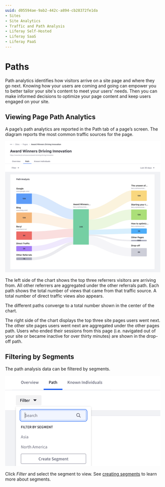 ```yaml
---
uuid: d05594ae-9ab2-442c-a894-cb28372fe1da
- Sites
- Site Analytics
- Traffic and Path Analysis
- Liferay Self-Hosted
- Liferay SaaS
- Liferay PaaS
---
```

# Paths

Path analytics identifies how visitors arrive on a site page and where they go next. Knowing how your users are coming and going can empower you to better tailor your site's content to meet your users' needs. Then you can make informed decisions to optimize your page content and keep users engaged on your site.

## Viewing Page Path Analytics

A page’s path analytics are reported in the Path tab of a page’s screen. The diagram reports the most common traffic sources for the page.

![The path diagram reports the most common traffic sources for the page.](paths/images/01.png)

The left side of the chart shows the top three referrers visitors are arriving from. All other referrers are aggregated under the other referrals path. Each path shows the total number of views that came from that traffic source. A total number of direct traffic views also appears.

The different paths converge to a total number shown in the center of the chart.

The right side of the chart displays the top three site pages users went next. The other site pages users went next are aggregated under the other pages path. Users who ended their sessions from this page (i.e. navigated out of your site or became inactive for over thirty minutes) are shown in the drop-off path.

## Filtering by Segments

The path analysis data can be filtered by segments.

![The path analysis data can be filtered by segments](./paths/images/02.png)

Click _Filter_ and select the segment to view. See [creating segments](../../people/segments/creating-segments.md) to learn more about segments.
